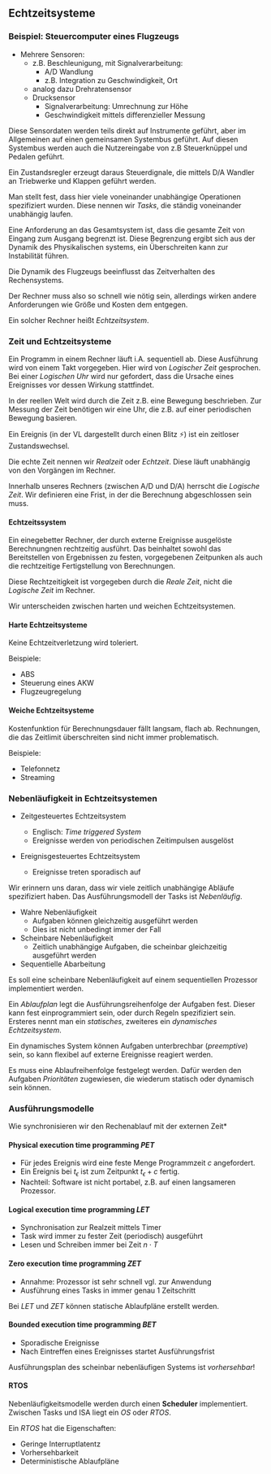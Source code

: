## Echtzeitsysteme
### Beispiel: Steuercomputer eines Flugzeugs
* Mehrere Sensoren:
  * z.B. Beschleunigung, mit Signalverarbeitung:
    * A/D Wandlung
    * z.B. Integration zu Geschwindigkeit, Ort
  * analog dazu Drehratensensor
  * Drucksensor
    * Signalverarbeitung: Umrechnung zur Höhe
    * Geschwindigkeit mittels differenzieller Messung

Diese Sensordaten werden teils direkt auf Instrumente geführt, aber
im Allgemeinen auf einen gemeinsamen Systembus geführt. Auf diesen
Systembus werden auch die Nutzereingabe von z.B Steuerknüppel und Pedalen
geführt.

Ein Zustandsregler erzeugt daraus Steuerdignale, die mittels D/A Wandler
an Triebwerke und Klappen geführt werden.

Man stellt fest, dass hier viele voneinander unabhängige Operationen
spezifiziert wurden. Diese nennen wir *Tasks*, die ständig voneinander
unabhängig laufen.

Eine Anforderung an das Gesamtsystem ist, dass die gesamte Zeit von Eingang
zum Ausgang begrenzt ist. Diese Begrenzung ergibt sich aus der Dynamik des
Physikalischen systems, ein Überschreiten kann zur Instabilität führen.

Die Dynamik des Flugzeugs beeinflusst das Zeitverhalten des Rechensystems.

Der Rechner muss also so schnell wie nötig sein, allerdings wirken andere
Anforderungen wie Größe und Kosten dem entgegen.

Ein solcher Rechner heißt *Echtzeitsystem*.

### Zeit und Echtzeitsysteme
Ein Programm in einem Rechner läuft i.A. sequentiell ab.
Diese Ausführung wird von einem Takt vorgegeben.
Hier wird von *Logischer Zeit* gesprochen.
Bei einer *Logischen Uhr* wird nur gefordert, dass die Ursache eines
Ereignisses vor dessen Wirkung stattfindet.

In der reellen Welt wird durch die Zeit z.B. eine Bewegung beschrieben.
Zur Messung der Zeit benötigen wir eine Uhr, die z.B. auf einer
periodischen Bewegung basieren.

Ein Ereignis (in der VL dargestellt durch einen Blitz ⚡) ist ein zeitloser
Zustandswechsel.

Die echte Zeit nennen wir *Realzeit* oder *Echtzeit*.
Diese läuft unabhängig von den Vorgängen im Rechner.

Innerhalb unseres Rechners (zwischen A/D und D/A) herrscht die *Logische Zeit*. Wir definieren eine Frist, in der die Berechnung abgeschlossen sein
muss.

#### Echtzeitssystem
Ein einegebetter Rechner, der durch externe Ereignisse ausgelöste
Berechnungnen rechtzeitig ausführt.
Das beinhaltet sowohl das Bereitstellen von Ergebnissen zu festen,
vorgegebenen Zeitpunken als auch die rechtzeitige Fertigstellung von
Berechnungen.

Diese Rechtzeitigkeit ist vorgegeben durch die *Reale Zeit*, nicht die
*Logische Zeit* im Rechner.

Wir unterscheiden zwischen harten und weichen Echtzeitsystemen.

#### Harte Echtzeitsysteme
Keine Echtzeitverletzung wird toleriert.

Beispiele:

* ABS
* Steuerung eines AKW
* Flugzeugregelung

#### Weiche Echtzeitsysteme
Kostenfunktion für Berechnungsdauer fällt langsam, flach ab.
Rechnungen, die das Zeitlimit überschreiten sind nicht immer problematisch.

Beispiele:

* Telefonnetz
* Streaming

### Nebenläufigkeit in Echtzeitsystemen
* Zeitgesteuertes Echtzeitsystem
  * Englisch: *Time triggered System*
  * Ereignisse werden von periodischen Zeitimpulsen ausgelöst

* Ereignisgesteuertes Echtzeitsystem
  * Ereignisse treten sporadisch auf

Wir erinnern uns daran, dass wir viele zeitlich unabhängige
Abläufe spezifiziert haben.
Das Ausführungsmodell der Tasks ist *Nebenläufig*.

* Wahre Nebenläufigkeit
  * Aufgaben können gleichzeitig ausgeführt werden
  * Dies ist nicht unbedingt immer der Fall
* Scheinbare Nebenläufigkeit
  * Zeitlich unabhängige Aufgaben, die scheinbar gleichzeitig ausgeführt
    werden
* Sequentielle Abarbeitung

Es soll eine scheinbare Nebenläufigkeit auf einem sequentiellen Prozessor
implementiert werden.

Ein *Ablaufplan* legt die Ausführungsreihenfolge der Aufgaben fest.
Dieser kann fest einprogrammiert sein, oder durch Regeln spezifiziert sein.
Ersteres nennt man ein *statisches*, zweiteres ein *dynamisches
Echtzeitsystem*.

Ein dynamisches System können Aufgaben unterbrechbar (*preemptive*) sein,
so kann flexibel auf externe Ereignisse reagiert werden.

Es muss eine Ablaufreihenfolge festgelegt werden. Dafür werden den Aufgaben
*Prioritäten* zugewiesen, die wiederum statisch oder dynamisch sein können.

### Ausführungsmodelle
Wie synchronisieren wir den Rechenablauf mit der externen Zeit*

#### Physical execution time programming *PET*
* Für jedes Ereignis wird eine feste Menge Programmzeit $c$ angefordert.
* Ein Ereignis bei $t_\epsilon$ ist zum Zeitpunkt $t_\epsilon + c$
  fertig.
* Nachteil: Software ist nicht portabel, z.B. auf einen langsameren
  Prozessor.

#### Logical execution time programming *LET*
* Synchronisation zur Realzeit mittels Timer
* Task wird immer zu fester Zeit (periodisch) ausgeführt
* Lesen und Schreiben immer bei Zeit $n \cdot T$

#### Zero execution time programming *ZET*
* Annahme: Prozessor ist sehr schnell vgl. zur Anwendung
* Ausführung eines Tasks in immer genau 1 Zeitschritt


Bei *LET* und *ZET* können statische Ablaufpläne erstellt werden.

#### Bounded execution time programming *BET*
* Sporadische Ereignisse
* Nach Eintreffen eines Ereignisses startet Ausführungsfrist

Ausführungsplan des scheinbar nebenläufigen Systems ist *vorhersehbar*!

#### RTOS
Nebenläufigkeitsmodelle werden durch einen **Scheduler** implementiert.
Zwischen Tasks und ISA liegt ein *OS* oder *RTOS*.

Ein *RTOS* hat die Eigenschaften:

* Geringe Interruptlatentz
* Vorhersehbarkeit
* Deterministische Ablaufpläne
